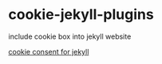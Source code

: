 # cookie-jekyll-plugins
include cookie box into jekyll website

[cookie consent for jekyll](cookie_consent_capture.png)
